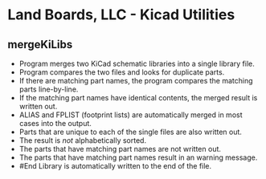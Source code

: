 Land Boards, LLC - Kicad Utilities
==================================

mergeKiLibs
-----------

- Program merges two KiCad schematic libraries into a single library file.
- Program compares the two files and looks for duplicate parts.
- If there are matching part names, the program compares the matching parts line-by-line.
- If the matching part names have identical contents, the merged result is written out.
- ALIAS and FPLIST (footprint lists) are automatically merged in most cases into the output.
- Parts that are unique to each of the single files are also written out.
- The result is _not_ alphabetically sorted.
- The parts that have matching part names are not written out.
- The parts that have matching part names result in an warning message.
- #End Library is automatically written to the end of the file.
